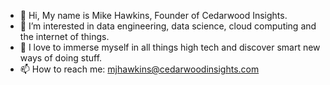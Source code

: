 - 👋 Hi, My name is Mike Hawkins, Founder of Cedarwood Insights.
- 👀 I’m interested in data engineering, data science, cloud computing and the internet of things.
- 🌱 I love to immerse myself in all things high tech and discover smart new ways of doing stuff.
- 📫 How to reach me: mjhawkins@cedarwoodinsights.com

<!---
CedarwoodInsights/CedarwoodInsights is a ✨ special ✨ repository because its `README.md` (this file) appears on your GitHub profile.
You can click the Preview link to take a look at your changes.
--->
